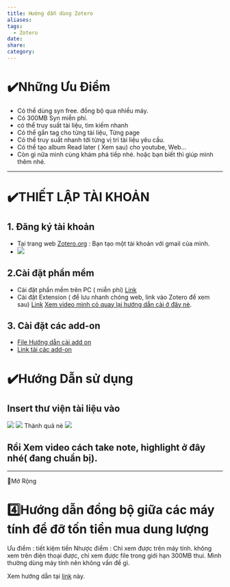 ```yaml
---
title: Hướng dẫn dùng Zotero
aliases: 
tags:
  - Zotero
date: 
share: 
category:
---
```


# ✔️Những Ưu Điểm

 - Có thể dùng syn free. đồng bộ qua nhiều máy.
 - Có 300MB Syn miễn phí.
 - có thể truy suất tài liệu, tìm kiếm nhanh
 - Có thể gắn tag cho từng tài liệu, Từng page
 - Có thể truy suất nhanh tới từng vị trí tài liệu yêu cầu.
 - Có thể tạo album Read later ( Xem sau) cho youtube, Web...
 - Còn gì nữa mình cùng khám phá tiếp nhé. hoặc bạn biết thì giúp mình thêm nhé.
---
# ✔️THIẾT LẬP TÀI KHOẢN
## 1. Đăng ký tài khoản
- Tại trang web [Zotero.org](https://www.zotero.org/) : Bạn tạo một tài khoản với gmail của mình.
- ![](https://i.imgur.com/Osdp9W9.png)

## 2.Cài đặt phần mềm
- Cài đặt phần mềm trên PC ( miễn phí)  [Link](https://www.zotero.org/)
 - Cài đặt Extension ( để lưu nhanh chóng web, link vào Zotero để xem sau) [Link](https://www.zotero.org/download/connectors)
[Xem video mình có quay lại hướng dẫn cài ở đây nè](https://www.youtube.com/watch?v=_IvWjZpCzcE).
## 3. Cài đặt các add-on
- [File Hướng dẫn cài add on](https://drive.google.com/file/d/1MQAFQa_KO0oj_r_8ofPIiLQqr-FpahGp/view?usp=drive_link)
- [Link tải các add-on](https://drive.google.com/drive/folders/12mPZa-oc3fF9TpwKsN6mkSeDGqjL3mcX?usp=drive_link)
# ✔️Hướng Dẫn sử dụng

## Insert thư viện tài liệu vào

![](https://i.imgur.com/waUcCVf.png)
![](https://i.imgur.com/4aoyMep.png)
Thành quả nè
![](https://i.imgur.com/MOMvzWl.png)
## Rồi Xem video cách take note, highlight ở đây nhé( đang chuẩn bị).
---
🚩Mở Rộng
# 4️⃣Hướng dẫn đồng bộ giữa các máy tính để đỡ tốn tiền mua dung lượng
 Ưu điểm : tiết kiệm tiền
Nhược điểm : Chỉ xem được trên máy tính. không xem trên điện thoại được, chỉ xem được file trong giới hạn 300MB thui.
Mình thường dùng máy tính nên không vấn đề gì.

Xem hướng dẫn tại [link](https://jsp.ellpeck.de#d152959b) này.
